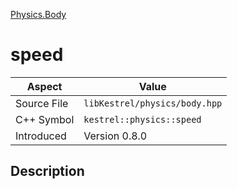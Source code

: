 [Physics.Body](index)
# speed
| Aspect | Value |
| --- | --- |
| Source File | `libKestrel/physics/body.hpp` |
| C++ Symbol | `kestrel::physics::speed` |
| Introduced | Version 0.8.0 |
## Description


